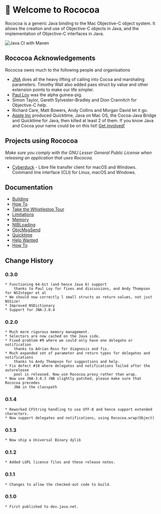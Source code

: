 #  Welcome to Rococoa

Rococoa is a generic Java binding to the Mac Objective-C object system. It 
allows the creation and use of Objective-C objects in Java, and the 
implementation of Objective-C interfaces in Java.

![Java CI with Maven](https://github.com/iterate-ch/rococoa/workflows/Java%20CI%20with%20Maven/badge.svg)

## Rococoa Acknowledgements
Rococoa owes much to the following people and organisations
  * [JNA](http://jna.dev.java.net) does all the heavy lifting of calling into Cocoa and marshaling parameters. Timothy Wall also added pass struct by value and other extension points to make our life simpler.
  * [Paul Loy](http://www.keteracel.com) was the alpha guinea-pig.
  * Simon Taylor, Gareth Sylvester-Bradley and Dion Crannitch for Objective-C help.
  * Richard Care, Matt Bowers, Andy Collins and Morgan David let it go.
  * [Apple Inc](http://www.apple.com) produced Quicktime, Java on Mac OS, the Cocoa-Java Bridge and Quicktime for Java, then killed at least 2 of them.
If you know Java and Cocoa your name could be on this list! [Get involved!](HelpWanted.md)

## Projects using Rococoa

_Make sure you comply with the GNU Lesser General Public License when releasing an application that uses Rococoa._

  * [Cyberduck](https://github.com/iterate-ch/cyberduck) - Libre file transfer client for macOS and Windows. Command line interface (CLI) for Linux, macOS and Windows.

## Documentation
 * [Building](Building.md)
 * [How To](HowTo.md)
 * [Take the Whistlestop Tour](WhistlestopTour.md)
 * [Limitations](Limitations.md)
 * [Memory](Memory.md)
 * [NIBLoading](NIBLoading.md)
 * [ObjcMsgSend](ObjcMsgSend.md)
 * [Quicktime](Quicktime.md)
 * [Help Wanted](HelpWanted.md)
 * [How To](HowTo.md)

## Change History
### 0.3.0
	* Functioning 64-bit (and hence Java 6) support
		thanks to Paul Loy for fixes and discussions, and Andy Thompson for NSInteger et al
	* We should now correctly l small structs as return values, not just NSSize!
	* Improved NSDictionary
	* Support for JNA-3.0.4		

### 0.2.0
	* Much more rigorous memory management.
	* Selectors are now cached on the Java side.
	* Fixed problem #9 where we could only have one delegate or notification 
		thanks to Adrian Ross for diagnosis and fix.
	* Much expanded set of parameter and return types for delegates and notifications
		thanks to Andy Thompson for suggestions and help.
	* Fix defect #10 where delegates and notifications failed after the autorelease 
		pool is released. Now use Rococoa.proxy rather than wrap.
	* Now use JNA-3.0.3 (NB slightly patched, please make sure that Rococoa precedes
		JNA in the classpath 

### 0.1.4
	* Reworked CFString handling to use UTF-8 and hence support extended characters.
	* Now support delegates and notifications, using Rococoa.wrap(Object)

### 0.1.3
	* Now ship a Universal Binary dylib
	
### 0.1.2
    * Added LGPL licence files and these release notes.

### 0.1.1
    * Changes to allow the checked-out code to build.

### 0.1.0
    * First published to dev.java.net.

